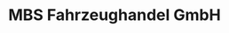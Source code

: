 ---
title: "MBS Fahrzeughandel GmbH"
url: /aschaffenburg/mbs-fahrzeughandel-gmbh/
shop: Autohaus
---